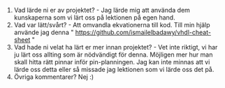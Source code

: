 1. Vad lärde ni er av projektet? - Jag lärde mig att använda dem kunskaperna som vi lärt oss på lektionen på egen hand. 
2. Vad var lätt/svårt? - Att omvandla ekvationerna till kod. Till min hjälp använde jag denna " https://github.com/ismailelbadawy/vhdl-cheat-sheet "
3. Vad hade ni velat ha lärt er mer innan projektet? - Vet inte riktigt, vi har ju lärt oss allting som är nödvändigt för denna. Möjligen mer hur man skall hitta rätt pinnar inför pin-planningen. Jag kan inte minnas att vi lärde oss detta eller så missade jag lektionen som vi lärde oss det på. 
4. Övriga kommentarer? Nej :)